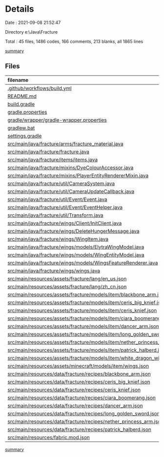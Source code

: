 # Details

Date : 2021-09-08 21:52:47

Directory e:\Java\Fracture

Total : 45 files,  1486 codes, 166 comments, 213 blanks, all 1865 lines

[summary](results.md)

## Files
| filename | language | code | comment | blank | total |
| :--- | :--- | ---: | ---: | ---: | ---: |
| [.github/workflows/build.yml](/.github/workflows/build.yml) | YAML | 31 | 6 | 3 | 40 |
| [README.md](/README.md) | Markdown | 8 | 0 | 8 | 16 |
| [build.gradle](/build.gradle) | Groovy | 62 | 23 | 14 | 99 |
| [gradle.properties](/gradle.properties) | Properties | 8 | 5 | 4 | 17 |
| [gradle/wrapper/gradle-wrapper.properties](/gradle/wrapper/gradle-wrapper.properties) | Properties | 5 | 0 | 1 | 6 |
| [gradlew.bat](/gradlew.bat) | Batch | 68 | 0 | 22 | 90 |
| [settings.gradle](/settings.gradle) | Groovy | 9 | 0 | 1 | 10 |
| [src/main/java/fracture/arms/fracture_material.java](/src/main/java/fracture/arms/fracture_material.java) | Java | 30 | 0 | 11 | 41 |
| [src/main/java/fracture/fracture.java](/src/main/java/fracture/fracture.java) | Java | 35 | 0 | 6 | 41 |
| [src/main/java/fracture/items/items.java](/src/main/java/fracture/items/items.java) | Java | 36 | 0 | 5 | 41 |
| [src/main/java/fracture/mixins/DyeColourAccessor.java](/src/main/java/fracture/mixins/DyeColourAccessor.java) | Java | 10 | 0 | 3 | 13 |
| [src/main/java/fracture/mixins/PlayerEntityRendererMixin.java](/src/main/java/fracture/mixins/PlayerEntityRendererMixin.java) | Java | 24 | 0 | 4 | 28 |
| [src/main/java/fracture/util/CameraSystem.java](/src/main/java/fracture/util/CameraSystem.java) | Java | 43 | 23 | 15 | 81 |
| [src/main/java/fracture/util/CameraUpdateCallback.java](/src/main/java/fracture/util/CameraUpdateCallback.java) | Java | 18 | 23 | 6 | 47 |
| [src/main/java/fracture/util/Event/Event.java](/src/main/java/fracture/util/Event/Event.java) | Java | 51 | 23 | 11 | 85 |
| [src/main/java/fracture/util/Event/EventHelper.java](/src/main/java/fracture/util/Event/EventHelper.java) | Java | 23 | 23 | 10 | 56 |
| [src/main/java/fracture/util/Transform.java](/src/main/java/fracture/util/Transform.java) | Java | 12 | 23 | 5 | 40 |
| [src/main/java/fracture/wings/Client/InitClient.java](/src/main/java/fracture/wings/Client/InitClient.java) | Java | 24 | 0 | 4 | 28 |
| [src/main/java/fracture/wings/DeleteHungerMessage.java](/src/main/java/fracture/wings/DeleteHungerMessage.java) | Java | 27 | 0 | 6 | 33 |
| [src/main/java/fracture/wings/WingItem.java](/src/main/java/fracture/wings/WingItem.java) | Java | 134 | 13 | 23 | 170 |
| [src/main/java/fracture/wings/models/ElytraWingModel.java](/src/main/java/fracture/wings/models/ElytraWingModel.java) | Java | 78 | 0 | 10 | 88 |
| [src/main/java/fracture/wings/models/WingEntityModel.java](/src/main/java/fracture/wings/models/WingEntityModel.java) | Java | 97 | 2 | 16 | 115 |
| [src/main/java/fracture/wings/models/WingsFeatureRenderer.java](/src/main/java/fracture/wings/models/WingsFeatureRenderer.java) | Java | 83 | 0 | 11 | 94 |
| [src/main/java/fracture/wings/wings.java](/src/main/java/fracture/wings/wings.java) | Java | 22 | 2 | 8 | 32 |
| [src/main/resources/assets/fracture/lang/en_us.json](/src/main/resources/assets/fracture/lang/en_us.json) | JSON | 11 | 0 | 1 | 12 |
| [src/main/resources/assets/fracture/lang/zh_cn.json](/src/main/resources/assets/fracture/lang/zh_cn.json) | JSON | 11 | 0 | 1 | 12 |
| [src/main/resources/assets/fracture/models/item/blackbone_arm.json](/src/main/resources/assets/fracture/models/item/blackbone_arm.json) | JSON | 38 | 0 | 0 | 38 |
| [src/main/resources/assets/fracture/models/item/ceris_big_knief.json](/src/main/resources/assets/fracture/models/item/ceris_big_knief.json) | JSON | 38 | 0 | 0 | 38 |
| [src/main/resources/assets/fracture/models/item/ceris_knief.json](/src/main/resources/assets/fracture/models/item/ceris_knief.json) | JSON | 18 | 0 | 0 | 18 |
| [src/main/resources/assets/fracture/models/item/ciara_boomerang.json](/src/main/resources/assets/fracture/models/item/ciara_boomerang.json) | JSON | 38 | 0 | 0 | 38 |
| [src/main/resources/assets/fracture/models/item/dancer_arm.json](/src/main/resources/assets/fracture/models/item/dancer_arm.json) | JSON | 43 | 0 | 0 | 43 |
| [src/main/resources/assets/fracture/models/item/long_golden_sword.json](/src/main/resources/assets/fracture/models/item/long_golden_sword.json) | JSON | 43 | 0 | 0 | 43 |
| [src/main/resources/assets/fracture/models/item/nether_princess_arm.json](/src/main/resources/assets/fracture/models/item/nether_princess_arm.json) | JSON | 38 | 0 | 0 | 38 |
| [src/main/resources/assets/fracture/models/item/patrick_halberd.json](/src/main/resources/assets/fracture/models/item/patrick_halberd.json) | JSON | 43 | 0 | 0 | 43 |
| [src/main/resources/assets/fracture/models/item/white_dragon_wings.json](/src/main/resources/assets/fracture/models/item/white_dragon_wings.json) | JSON | 6 | 0 | 0 | 6 |
| [src/main/resources/assets/minecraft/models/item/wings.json](/src/main/resources/assets/minecraft/models/item/wings.json) | JSON | 6 | 0 | 0 | 6 |
| [src/main/resources/data/fracture/recipes/blackbone_arm.json](/src/main/resources/data/fracture/recipes/blackbone_arm.json) | JSON | 25 | 0 | 0 | 25 |
| [src/main/resources/data/fracture/recipes/ceris_big_knief.json](/src/main/resources/data/fracture/recipes/ceris_big_knief.json) | JSON | 25 | 0 | 0 | 25 |
| [src/main/resources/data/fracture/recipes/ceris_knief.json](/src/main/resources/data/fracture/recipes/ceris_knief.json) | JSON | 10 | 0 | 0 | 10 |
| [src/main/resources/data/fracture/recipes/ciara_boomerang.json](/src/main/resources/data/fracture/recipes/ciara_boomerang.json) | JSON | 25 | 0 | 0 | 25 |
| [src/main/resources/data/fracture/recipes/dancer_arm.json](/src/main/resources/data/fracture/recipes/dancer_arm.json) | JSON | 28 | 0 | 0 | 28 |
| [src/main/resources/data/fracture/recipes/long_golden_sword.json](/src/main/resources/data/fracture/recipes/long_golden_sword.json) | JSON | 22 | 0 | 0 | 22 |
| [src/main/resources/data/fracture/recipes/nether_princess_arm.json](/src/main/resources/data/fracture/recipes/nether_princess_arm.json) | JSON | 25 | 0 | 0 | 25 |
| [src/main/resources/data/fracture/recipes/patrick_halberd.json](/src/main/resources/data/fracture/recipes/patrick_halberd.json) | JSON | 25 | 0 | 0 | 25 |
| [src/main/resources/fabric.mod.json](/src/main/resources/fabric.mod.json) | JSON | 30 | 0 | 4 | 34 |

[summary](results.md)
